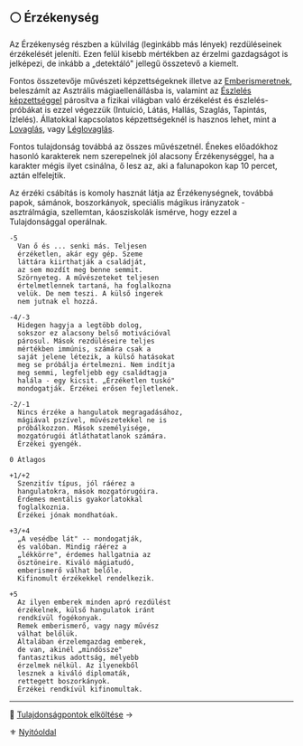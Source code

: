 ## ⚪ Érzékenység

Az Érzékenység részben a külvilág (leginkább más lények) rezdüléseinek érzékelését jeleníti. Ezen felül kisebb mértékben az érzelmi gazdagságot is jelképezi, de inkább a „detektáló" jellegű összetevő a kiemelt.

Fontos összetevője művészeti képzettségeknek illetve az [Emberismeretnek](kepzettsegek.primer.altalanos/emberismeret.md), beleszámít az Asztrális mágiaellenállásba is, valamint az [Észlelés képzettséggel](kepzettsegek.primer.altalanos/eszleles.md) párosítva a fizikai világban való érzékelést és észlelés-próbákat is ezzel végezzük (Intuíció, Látás, Hallás, Szaglás, Tapintás, Ízlelés). Állatokkal kapcsolatos képzettségeknél is hasznos lehet, mint a [Lovaglás](kepzettsegek.szekunder/lovaglas.md), vagy [Léglovaglás](kepzettsegek.szekunder/leglovaglas.md).

Fontos tulajdonság továbbá az összes művészetnél. Énekes előadókhoz hasonló karakterek nem szerepelnek jól alacsony Érzékenységgel, ha a karakter mégis ilyet csinálna, ő lesz az, aki a falunapokon kap 10 percet, aztán elfelejtik.

Az érzéki csábítás is komoly hasznát látja az Érzékenységnek, továbbá papok, sámánok, boszorkányok, speciális mágikus irányzatok - asztrálmágia, szellemtan, káosziskolák ismérve, hogy ezzel a Tulajdonsággal operálnak.

```
-5
  Van ő és ... senki más. Teljesen
  érzéketlen, akár egy gép. Szeme
  láttára kiirthatják a családját,
  az sem mozdít meg benne semmit.
  Szörnyeteg. A művészeteket teljesen
  értelmetlennek tartaná, ha foglalkozna
  velük. De nem teszi. A külső ingerek
  nem jutnak el hozzá.
```

```
-4/-3
  Hidegen hagyja a legtöbb dolog,
  sokszor ez alacsony belső motivációval
  párosul. Mások rezdüléseire teljes
  mértékben immúnis, számára csak a
  saját jelene létezik, a külső hatásokat
  meg se próbálja értelmezni. Nem indítja
  meg semmi, legfeljebb egy családtagja
  halála - egy kicsit. „Érzéketlen tuskó"
  mondogatják. Érzékei erősen fejletlenek.
```

```
-2/-1
  Nincs érzéke a hangulatok megragadásához,
  mágiával pszível, művészetekkel ne is
  próbálkozzon. Mások személyisége,
  mozgatórugói átláthatatlanok számára.
  Érzékei gyengék.
```

```
0 Átlagos
```

```
+1/+2
  Szenzitív típus, jól ráérez a
  hangulatokra, mások mozgatórugóira.
  Érdemes mentális gyakorlatokkal
  foglalkoznia.
  Érzékei jónak mondhatóak.
```

```
+3/+4
  „A vesédbe lát" -- mondogatják,
  és valóban. Mindig ráérez a
  „lékkörre", érdemes hallgatnia az
  ösztöneire. Kiváló mágiatudó,
  emberismerő válhat belőle.
  Kifinomult érzékekkel rendelkezik.
```

```
+5
  Az ilyen emberek minden apró rezdülést
  érzékelnek, külső hangulatok iránt
  rendkívül fogékonyak.
  Remek emberismerő, vagy nagy művész
  válhat belőlük.
  Általában érzelemgazdag emberek,
  de van, akinél „mindössze"
  fantasztikus adottság, mélyebb
  érzelmek nélkül. Az ilyenekből
  lesznek a kiváló diplomaták,
  rettegett boszorkányok.
  Érzékei rendkívül kifinomultak.
```

---

🔗 [Tulajdonságpontok elköltése](010_05_02_tulajdonsagpontok_elkoltese.md) →

⚜️ [Nyitóoldal](start.md#1-karakteralkot%C3%A1s)
